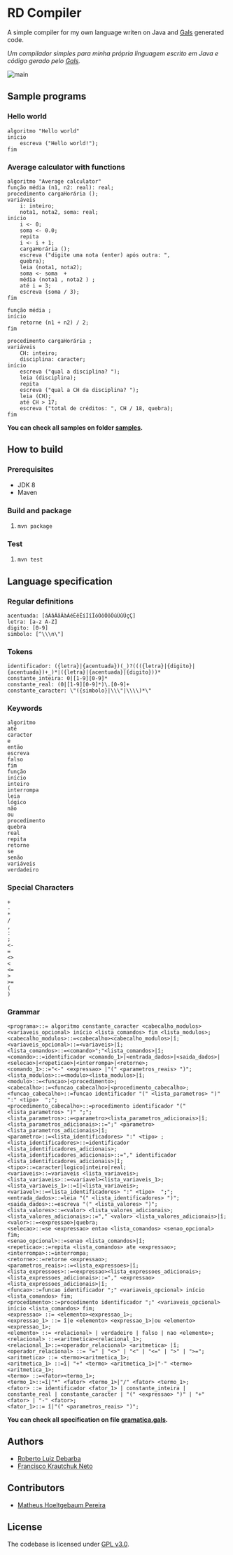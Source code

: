 # RD Compiler

A simple compiler for my own language writen on Java and [Gals](http://gals.sourceforge.net/) generated code.

*Um compilador simples para minha própria linguagem escrito em Java e código gerado pelo [Gals](http://gals.sourceforge.net/).*

![main](https://github.com/RobertoDebarba/rd-compiler/blob/master/screenshot/main.png)

## Sample programs

### Hello world

```
algoritmo "Hello world"
início
    escreva ("Hello world!");
fim
```

### Average calculator with functions

```
algoritmo "Average calculator"
função média (n1, n2: real): real;
procedimento cargaHorária ();
variáveis
	i: inteiro;
	nota1, nota2, soma: real;
início
	i <- 0;
	soma <- 0.0;
	repita
	i <- i + 1;
	cargaHorária ();
	escreva ("digite uma nota (enter) após outra: ",
	quebra);
	leia (nota1, nota2);
	soma <- soma  +
	média (nota1 , nota2 ) ;
	até i = 3;
	escreva (soma / 3);
fim

função média ;
início
	retorne (n1 + n2) / 2;
fim 

procedimento cargaHorária ;
variáveis
	CH: inteiro;
	disciplina: caracter;
início
	escreva ("qual a disciplina? ");
	leia (disciplina);
	repita
	escreva ("qual a CH da disciplina? ");
	leia (CH);
	até CH > 17;
	escreva ("total de créditos: ", CH / 18, quebra);
fim 
```

**You can check all samples on folder [samples](https://github.com/RobertoDebarba/rd-compiler/tree/master/samples).**

## How to build

### Prerequisites

* JDK 8
* Maven

### Build and package

1. `mvn package`

### Test

1. `mvn test`

## Language specification

### Regular definitions

```
acentuada: [áÁâÂãÃàÀéÉêÊíÍîÎóÓôÔõÕúÚûÛçÇ]
letra: [a-z A-Z]
digito: [0-9]
simbolo: [^\\\n\"]
```

### Tokens

```
identificador: ({letra}|{acentuada})(_)?((({letra}|{digito}|{acentuada})+_)*|({letra}|{acentuada}|{digito}))*
constante_inteira: 0|[1-9][0-9]*
constante_real: (0|[1-9][0-9]*)\.[0-9]+
constante_caracter: \"({simbolo}|\\\"|\\\\)*\"
```

### Keywords

```
algoritmo
até
caracter
e
então
escreva
falso
fim
função
início
inteiro
interrompa
leia
lógico
não
ou
procedimento
quebra
real
repita
retorne
se
senão
variáveis
verdadeiro
```

### Special Characters

```
+
-
*
/
,
:
;
<-
=
<>
<
<=
>
>=
(
)
```

### Grammar

```
<programa>::= algoritmo constante_caracter <cabecalho_modulos> <variaveis_opcional> início <lista_comandos> fim <lista_modulos>;
<cabecalho_modulos>::=<cabecalho><cabecalho_modulos>|î;
<variaveis_opcional>::=<variaveis>|î;
<lista_comandos>::=<comando>";"<lista_comandos>|î;
<comando>::=identificador <comando_1>|<entrada_dados>|<saida_dados>|<selecao>|<repeticao>|<interrompa>|<retorne>;
<comando_1>::="<-" <expressao> |"(" <parametros_reais> ")";
<lista_modulos>::=<modulo><lista_modulos>|î;
<modulo>::=<funcao>|<procedimento>;
<cabecalho>::=<funcao_cabecalho>|<procedimento_cabecalho>;
<funcao_cabecalho>::=funcao identificador "(" <lista_parametros> ")" ":" <tipo>  ";";
<procedimento_cabecalho>::=procedimento identificador "(" <lista_parametros> ")" ";";
<lista_parametros>::=<parametro><lista_parametros_adicionais>|î;
<lista_parametros_adicionais>::=";" <parametro><lista_parametros_adicionais>|î;
<parametro>::=<lista_identificadores> ":" <tipo> ;
<lista_identificadores>::=identificador <lista_identificadores_adicionais>;
<lista_identificadores_adicionais>::="," identificador <lista_identificadores_adicionais>|î;
<tipo>::=caracter|logico|inteiro|real;
<variaveis>::=variaveis <lista_variaveis>;
<lista_variaveis>::=<variavel><lista_variaveis_1>;
<lista_variaveis_1>::=î|<lista_variaveis>;
<variavel>::=<lista_identificadores> ":" <tipo>  ";";
<entrada_dados>::=leia "(" <lista_identificadores> ")";
<saida_dados>::=escreva "(" <lista_valores> ")";
<lista_valores>::=<valor> <lista_valores_adicionais>;
<lista_valores_adicionais>::="," <valor> <lista_valores_adicionais>|î;
<valor>::=<expressao>|quebra;
<selecao>::=se <expressao> entao <lista_comandos> <senao_opcional> fim;
<senao_opcional>::=senao <lista_comandos>|î;
<repeticao>::=repita <lista_comandos> ate <expressao>;
<interrompa>::=interrompa;
<retorne>::=retorne <expressao>;
<parametros_reais>::=<lista_expressoes>|î;
<lista_expressoes>::=<expressao><lista_expressoes_adicionais>;
<lista_expressoes_adicionais>::="," <expressao><lista_expressoes_adicionais>|î;
<funcao>::=funcao identificador ";" <variaveis_opcional> início <lista_comandos> fim;
<procedimento>::=procedimento identificador ";" <variaveis_opcional> início <lista_comandos> fim;
<expressao> ::= <elemento><expressao_1>;
<expressao_1> ::= î|e <elemento> <expressao_1>|ou <elemento> <expressao_1>;
<elemento> ::= <relacional> | verdadeiro | falso | nao <elemento>;
<relacional> ::=<aritmetica><relacional_1>;
<relacional_1>::=<operador_relacional> <aritmetica> |î;
<operador_relacional> ::= "=" | "<>" | "<" | "<=" | ">" | ">=";
<aritmetica> ::= <termo><aritmetica_1>;
<aritmetica_1> ::=î| "+" <termo> <aritmetica_1>|"-" <termo> <aritmetica_1>;
<termo> ::=<fator><termo_1>;
<termo_1>::=î|"*" <fator> <termo_1>|"/" <fator> <termo_1>;
<fator> ::= identificador <fator_1> | constante_inteira | constante_real | constante_caracter | "(" <expressao> ")" | "+" <fator> | "-" <fator>;
<fator_1>::= î|"(" <parametros_reais> ")";
```

**You can check all specification on file [gramatica.gals](https://github.com/RobertoDebarba/rd-compiler/tree/master/gramatica.gals).**

## Authors

* [Roberto Luiz Debarba](https://github.com/RobertoDebarba)
* [Francisco Krautchuk Neto](https://github.com/Fkneto)

## Contributors

* [Matheus Hoeltgebaum Pereira](https://github.com/matheushoeltgebaum)

## License

The codebase is licensed under [GPL v3.0](http://www.gnu.org/licenses/gpl-3.0.html).